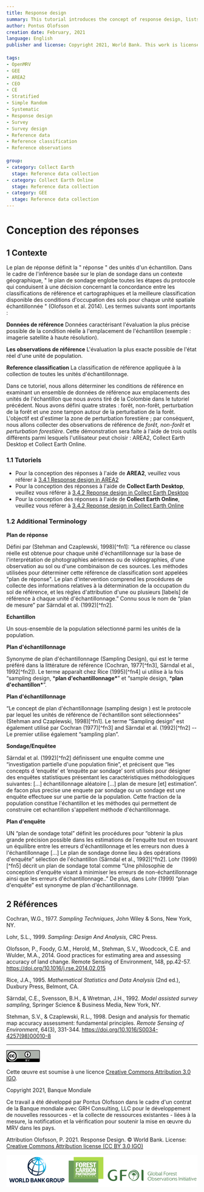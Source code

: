 ```yaml
---
title: Response design
summary: This tutorial introduces the concept of response design, lists relevant terms, and highlights different tools that can be used for the collection of reference observations in the context of area estimation and map accuracy. More tutorials can be found here on OpenMRV under process "Sample data collection" and tools "GEE", "AREA2", "CE", and "CEO".
author: Pontus Olofsson
creation date: February, 2021
language: English
publisher and license: Copyright 2021, World Bank. This work is licensed under a Creative Commons Attribution 3.0 IGO

tags:
- OpenMRV
- GEE
- AREA2
- CEO
- CE
- Stratified
- Simple Random
- Systematic
- Response design
- Survey
- Survey design
- Reference data
- Reference classification
- Reference observations

group:
- category: Collect Earth
  stage: Reference data collection
- category: Collect Earth Online
  stage: Reference data collection
- category: GEE
  stage: Reference data collection
---
```



# Conception des réponses

## 1 Contexte

Le plan de réponse définit la " réponse " des unités d'un échantillon. Dans le cadre de l'inférence basée sur le plan de sondage dans un contexte géographique, " le plan de sondage englobe toutes les étapes du protocole qui conduisent à une décision concernant la concordance entre les classifications de référence et cartographiques et la meilleure classification disponible des conditions d'occupation des sols pour chaque unité spatiale échantillonnée " (Olofsson et al. 2014). Les termes suivants sont importants :

**Données de référence** Données caractérisant l'évaluation la plus précise possible de la condition réelle à l'emplacement de l'échantillon (exemple : imagerie satellite à haute résolution).

**Les observations de référence** L'évaluation la plus exacte possible de l'état réel d'une unité de population.

**Reference classification** La classification de référence appliquée à la collection de toutes les unités d'échantillonnage.

Dans ce tutoriel, nous allons déterminer les conditions de référence en examinant un ensemble de données de référence aux emplacements des unités de l'échantillon que nous avons tiré de la Colombie dans le tutoriel précédent. Nous avons défini quatre strates : forêt, non-forêt, perturbation de la forêt et une zone tampon autour de la perturbation de la forêt. L'objectif est d'estimer la zone de perturbation forestière ; par conséquent, nous allons collecter des observations de référence de *forêt, non-forêt* et *perturbation forestière*. Cette démonstration sera faite à l'aide de trois outils différents parmi lesquels l'utilisateur peut choisir : AREA2, Collect Earth Desktop et Collect Earth Online.

### 1.1 Tutoriels

- Pour la conception des réponses à l'aide de **AREA2**, veuillez vous référer à  [3.4.1 Response design in AREA2](https://github.com/openmrv/MRV/blob/main/Formatted/Modules_3/3_response_design_feb22_2021.md)
- Pour la conception des réponses à l'aide de  **Collect Earth Desktop**, veuillez vous référer à [3.4.2 Reponse design in Collect Earth Desktop](https://github.com/openmrv/MRV/blob/main/Formatted/Modules_3/3_response_design_CE.md)
- Pour la conception des réponses à l'aide de **Collect Earth Online**, veuillez vous référer à [3.4.2 Reponse design in Collect Earth Online](https://github.com/openmrv/MRV/blob/main/Formatted/Modules_3/3_response_design_CEO.md)

### 1.2 Additional Terminology 

**Plan de réponse**

Défini par (Stehman and Czaplewski, 1998)[^fn1]: “La référence ou classe réelle est obtenue pour chaque unité d'échantillonnage sur la base de l'interprétation de photographies aériennes ou de vidéographies, d'une observation au sol ou d'une combinaison de ces sources. Les méthodes utilisées pour déterminer cette référence de classification sont appelées "plan de réponse". Le plan d'intervention comprend les procédures de collecte des informations relatives à la détermination de la occupation du sol de référence, et les règles d'attribution d'une ou plusieurs [labels] de référence à chaque unité d'échantillonnage.” Connu sous le nom de “plan de mesure” par Särndal et al. (1992)[^fn2].

**Echantillon**

Un sous-ensemble de la population sélectionné parmi les unités de la population.

**Plan d'échantillonnage**

Synonyme de plan d'échantillonnage (Sampling Design), qui est le terme préféré dans la littérature de référence (Cochran, 1977[^fn3], Särndal et al., 1992[^fn2]). Le terme apparaît chez Rice (1995)[^fn4] ui utilise à la fois “sampling design, ***plan d'echantillonnage\***” et “sample design, ***plan d'echantillon\***”.

**Plan d'échantillonnage**

“Le concept de plan d'échantillonnage (sampling design ) est le protocole par lequel les unités de référence de l'échantillon sont sélectionnées” (Stehman and Czaplewski, 1998)[^fn1]. Le terme “Sampling design” est également utilisé par Cochran (1977)[^fn3] and Särndal et al. (1992)[^fn2] -- Le premier utilise également “sampling plan”.

**Sondage/Enquêtee**

Särndal et al. (1992)[^fn2] définissent une enquête comme une “investigation partielle d'une population finie”, et précisent que “les concepts d ‘enquête’ et ‘enquête par sondage’ sont utilisés pour désigner des enquêtes statistiques présentant les caractéristiques méthodologiques suivantes: [...] échantillonnage aléatoire [...] plan de mesure [et] estimation”. de facon plus precise une enquete par sondage ou un sondage est une enquête effectuee sur une partie de la population. Cette fraction de la population constitue l'échantillon et les méthodes qui permettent de construire cet echantillon s'appellent méthode d'échantillonnage.

**Plan d'enquête**

UN “plan de sondage total” définit les procédures pour “obtenir la plus grande précision possible dans les estimations de l'enquête tout en trouvant un équilibre entre les erreurs d'échantillonnage et les erreurs non dues à l'échantillonnage [...] Le plan de sondage donne lieu à des opérations d'enquête” sélection de l'échantillon (Särndal et al., 1992)[^fn2]. Lohr (1999)[^fn5] décrit un plan de sondage total comme “Une philosophie de conception d'enquête visant à minimiser les erreurs de non-échantillonnage ainsi que les erreurs d'échantillonnage..” De plus, dans Lohr (1999) “plan d'enquête” est synonyme de plan d'échantillonnage.

## 2 Références

Cochran, W.G., 1977. *Sampling Techniques*, John Wiley & Sons, New York, NY.

Lohr, S.L., 1999. *Sampling: Design And Analysis,* CRC Press.

Olofsson, P., Foody, G.M., Herold, M., Stehman, S.V., Woodcock, C.E. and Wulder, M.A., 2014. Good practices for estimating area and assessing accuracy of land change. Remote Sensing of Environment, 148, pp.42-57. https://doi.org/10.1016/j.rse.2014.02.015

Rice, J.A., 1995. *Mathematical Statistics and Data Analysis* (2nd ed.), Duxbury Press, Belmont, CA.

Särndal, C.E., Svensson, B.H., & Wretman, J.H., 1992. *Model assisted survey sampling*, Springer Science & Business Media, New York, NY.

Stehman, S.V., & Czaplewski, R.L., 1998. Design and analysis for thematic map accuracy assessment: fundamental principles. *Remote Sensing of Environment*, 64(3), 331-344. https://doi.org/10.1016/S0034-4257(98)00010-8

------

[![img](./figures/cc.png)](./figures/cc.png)

Cette œuvre est soumise à une licence [Creative Commons Attribution 3.0 IGO](https://creativecommons.org/licenses/by/3.0/igo/).

Copyright 2021, Banque Mondiale

Ce travail a été développé par Pontus Olofsson dans le cadre d'un contrat de la Banque mondiale avec GRH Consulting, LLC pour le développement de nouvelles ressources - et la collecte de ressources existantes - liées à la mesure, la notification et la vérification pour soutenir la mise en œuvre du MRV dans les pays.

Attribution
Olofsson, P. 2021. Response Design. © World Bank. License: [Creative Commons Attribution license (CC BY 3.0 IGO)](http://creativecommons.org/licenses/by/3.0/igo/)

![](figures/wb_fcfc_gfoi.png)
